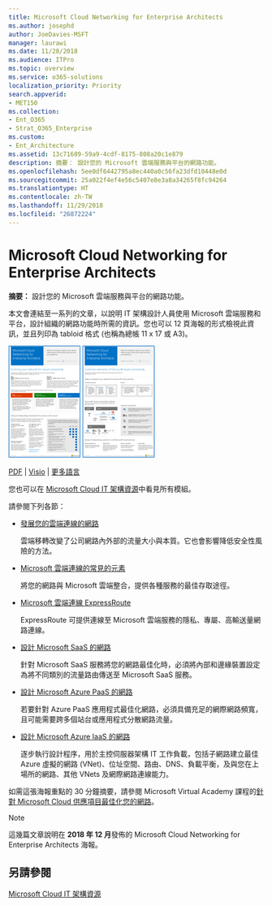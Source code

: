 ```yaml
---
title: Microsoft Cloud Networking for Enterprise Architects
ms.author: josephd
author: JoeDavies-MSFT
manager: laurawi
ms.date: 11/28/2018
ms.audience: ITPro
ms.topic: overview
ms.service: o365-solutions
localization_priority: Priority
search.appverid:
- MET150
ms.collection:
- Ent_O365
- Strat_O365_Enterprise
ms.custom:
- Ent_Architecture
ms.assetid: 13c71689-59a9-4cdf-8175-808a20c1e879
description: 摘要： 設計您的 Microsoft 雲端服務與平台的網路功能。
ms.openlocfilehash: 5ee0df6442795a8ec440a0c56fa23dfd10448e0d
ms.sourcegitcommit: 25a022f4ef4e56c5407e8e3a8a34265f8fc94264
ms.translationtype: HT
ms.contentlocale: zh-TW
ms.lasthandoff: 11/29/2018
ms.locfileid: "26872224"
---
```

# <a name="microsoft-cloud-networking-for-enterprise-architects"></a>Microsoft Cloud Networking for Enterprise Architects

 **摘要：** 設計您的 Microsoft 雲端服務與平台的網路功能。
  
本文會連結至一系列的文章，以說明 IT 架構設計人員使用 Microsoft 雲端服務和平台，設計組織的網路功能時所需的資訊。您也可以 12 頁海報的形式檢視此資訊，並且列印為 tabloid 格式 (也稱為總帳 11 x 17 或 A3)。
  
[![Microsoft 雲端網路模型的縮圖影像](media/95e8ab6a-b4d0-4836-acc1-b0b77ebf46e6.png)  
](https://go.microsoft.com/fwlink/p/?linkid=842073)
  
[PDF](https://go.microsoft.com/fwlink/p/?linkid=842073) | [Visio](https://go.microsoft.com/fwlink/p/?linkid=842074) | [更多語言](https://www.microsoft.com/download/details.aspx?id=54425)
  
您也可以在 [Microsoft Cloud IT 架構資源](microsoft-cloud-it-architecture-resources.md)中看見所有模組。
  
請參閱下列各節：
  
- [發展您的雲端連線的網路](evolving-your-network-for-cloud-connectivity.md)
    
    雲端移轉改變了公司網路內外部的流量大小與本質。它也會影響降低安全性風險的方法。
    
- [Microsoft 雲端連線的常見的元素](common-elements-of-microsoft-cloud-connectivity.md)
    
    將您的網路與 Microsoft 雲端整合，提供各種服務的最佳存取途徑。
    
- [Microsoft 雲端連線 ExpressRoute](expressroute-for-microsoft-cloud-connectivity.md)
    
    ExpressRoute 可提供連線至 Microsoft 雲端服務的隱私、專屬、高輸送量網路連線。
    
- [設計 Microsoft SaaS 的網路](designing-networking-for-microsoft-saas.md)
    
    針對 Microsoft SaaS 服務將您的網路最佳化時，必須將內部和邊緣裝置設定為將不同類別的流量路由傳送至 Microsoft SaaS 服務。
    
- [設計 Microsoft Azure PaaS 的網路](designing-networking-for-microsoft-azure-paas.md)
    
    若要針對 Azure PaaS 應用程式最佳化網路，必須具備充足的網際網路頻寬，且可能需要跨多個站台或應用程式分散網路流量。
    
- [設計 Microsoft Azure IaaS 的網路](designing-networking-for-microsoft-azure-iaas.md)
    
    逐步執行設計程序，用於主控伺服器架構 IT 工作負載，包括子網路建立最佳 Azure 虛擬的網路 (VNet)、位址空間、路由、DNS、負載平衡，及與您在上場所的網路、其他 VNets 及網際網路連線能力。
    
如需這張海報重點的 30 分鐘摘要，請參閱 Microsoft Virtual Academy 課程的[針對 Microsoft Cloud 供應項目最佳化您的網路](https://mva.microsoft.com/zh-TW/training-courses/optimize-your-network-for-microsoft-cloud-offerings-17743)。
  
> [!NOTE]
> 這幾篇文章說明在 **2018 年 12 月**發佈的 Microsoft Cloud Networking for Enterprise Architects 海報。
  
## <a name="see-also"></a>另請參閱

[Microsoft Cloud IT 架構資源](microsoft-cloud-it-architecture-resources.md)

